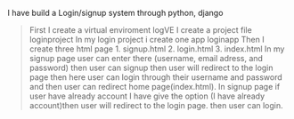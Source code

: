 I have build a Login/signup system through python, django

> First I create a virtual enviroment logVE
> I create a project file loginproject
> In my login project i create one app loginapp
> Then I create three html page 1. signup.html 2. login.html 3. index.html
> In my signup page user can enter there (username, email adress, and password) then user can signup then user will 
  redirect to the login page then here user can login through their username and password and then user can redirect 
  home page(index.html).
> In signup page if user have already account I have give the option (I have already account)then user will redirect
  to the login page. then user can login. 
